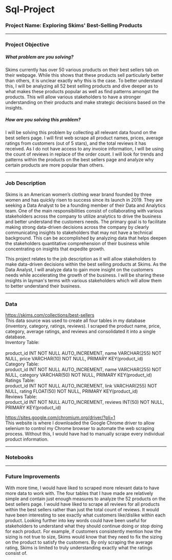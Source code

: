 # Sql-Project

### Project Name: Exploring Skims' Best-Selling Products
***
### Project Objective
##### What problem are you solving?
Skims currently has over 50 various products on their best sellers tab on their webpage. While this shows that these products sell particularly better than others, it is unclear exactly why this is the case. To better understand this, I will be analyzing all 52 best selling products and dive deeper as to what makes these products popular as well as find patterns amongst the products. This will allow various stakeholders to have a stronger understanding on their products and make strategic decisions based on the insights.
##### How are you solving this problem?
I will be solving this problem by collecting all relevant data found on the best sellers page. I will first web scrape all product names, prices, average ratings from customers (out of 5 stars), and the total reviews it has received. As I do not have access to any invoice information, I will be using the count of reviews in replace of the order count. I will look for trends and patterns within the products on the best sellers page and analyze why certain products are more popular than others.
***
### Job Description
Skims is an American women’s clothing wear brand founded by three women and has quickly risen to success since its launch in 2019. They are seeking a Data Analyst to be a founding member of their Data and Analytics team. One of the main responsibilities consist of collaborating with various stakeholders across the company to utilize analytics to drive the business and better understand the customers needs. The primary goal is to facilitate making strong data-driven decisions across the company by clearly communicating insights to stakeholders that may not have a technical background. This can be accomplished by analyzing data that helps deepen the stakeholders quantitative comprehension of their business while concentrating on insights that expedite growth.

This project relates to the job description as it will allow stakeholders to make data-driven decisions within the best selling products at Skims. As the Data Analyst, I will analyze data to gain more insight on the customers needs while accelerating the growth of the business. I will be sharing these insights in layman's terms with various stakeholders which will allow them to better understand their business. 
***
### Data
https://skims.com/collections/best-sellers <br>
This data source was used to create all four tables in my database (inventory, category, ratings, reviews). I scraped the product name, price, category, average ratings, and reviews and consolidated it into a single database. <br>
Inventory Table: <br>	
  product_id INT NOT NULL AUTO_INCREMENT,
  name VARCHAR(255) NOT NULL,
	price VARCHAR(10) NOT NULL,
	PRIMARY KEY(product_id) <br>
Category Table: <br>
	product_id INT NOT NULL AUTO_INCREMENT,
	name VARCHAR(255) NOT NULL,
	category VARCHAR(50) NOT NULL,
	PRIMARY KEY(product_id) <br>
Ratings Table: <br>
 	product_id INT NOT NULL AUTO_INCREMENT,
	link VARCHAR(255) NOT NULL,
	rating FLOAT(50) NOT NULL,
	PRIMARY KEY(product_id) <br>
Reviews Table: <br>
	product_id INT NOT NULL AUTO_INCREMENT,
	reviews INT(50) NOT NULL,
	PRIMARY KEY(product_id) <br>
	
https://sites.google.com/chromium.org/driver/?pli=1 <br>
This website is where I downloaded the Google Chrome driver to allow selenium to control my Chrome browser to automate the web scraping process. Without this, I would have had to manually scrape every individual product information.
***
### Notebooks
***
### Future Improvements
With more time, I would have liked to scraped more relevant data to have more data to work with. The four tables that I have made are relatively simple and contain just enough measures to analyze the 52 products on the best sellers page. I would have liked to scrape all reviews for all products within the best sellers rather than just the total count of reviews. It would have been interesting to see exactly what customers like/dislike within each product. Looking further into key words could have been useful for stakeholders to understand what they should continue doing or stop doing for each product. For example, if customers consistently mention how the sizing is not true to size, Skims would know that they need to fix the sizing on the product to satisfy the customers. By only scraping the average rating, Skims is limited to truly understanding exactly what the ratings consist of.
